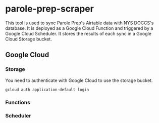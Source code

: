 # parole-prep-scraper

This tool is used to sync Parole Prep's Airtable data with NYS DOCCS's database. 
It is deployed as a Google Cloud Function and triggered by a Google Cloud Scheduler. It stores the results of each sync in a Google Cloud Storage bucket.

## Google Cloud

### Storage
You need to authenticate with Google Cloud to use the storage bucket.

```
gcloud auth application-default login
```

### Functions

### Scheduler